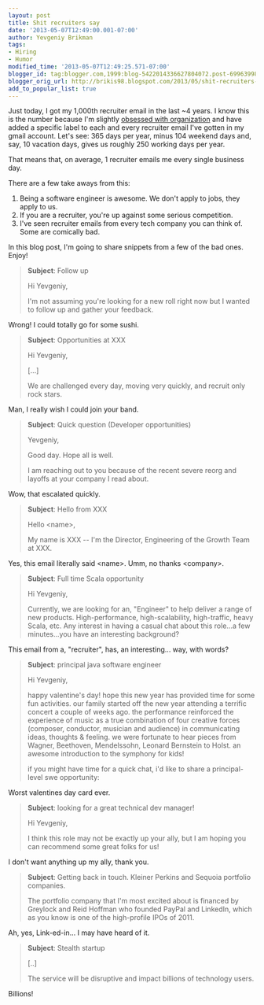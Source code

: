 ```yaml
---
layout: post
title: Shit recruiters say
date: '2013-05-07T12:49:00.001-07:00'
author: Yevgeniy Brikman
tags:
- Hiring
- Humor
modified_time: '2013-05-07T12:49:25.571-07:00'
blogger_id: tag:blogger.com,1999:blog-5422014336627804072.post-6996399853876750584
blogger_orig_url: http://brikis98.blogspot.com/2013/05/shit-recruiters-say.html
add_to_popular_list: true
---
```


Just today, I got my 1,000th recruiter email in the last ~4 years. I know this 
is the number because I'm slightly [obsessed with 
organization](http://www.ybrikman.com/writing/2011/07/23/obsessed-with-lists-how-i-organize-my/) 
and have added a specific label to each and every recruiter email I've gotten 
in my gmail account. Let's see: 365 days per year, minus 104 weekend days and, 
say, 10 vacation days, gives us roughly 250 working days per year. 

That means that, on average, 1 recruiter emails me every single business day. 

There are a few take aways from this: 

1. Being a software engineer is awesome. We don't apply to jobs, they apply to 
   us. 
1. If you are a recruiter, you're up against some serious competition. 
1. I've seen recruiter emails from every tech company you can think of. Some 
   are comically bad. 

In this blog post, I'm going to share snippets from a few of the bad ones. 
Enjoy! 

> **Subject**: Follow up 
>
> Hi Yevgeniy, 
> 
> I'm not assuming you're looking for a new roll right now but I wanted to 
> follow up and gather your feedback.

Wrong! I could totally go for some sushi. 

> **Subject**: Opportunities at XXX 
> 
> Hi Yevgeniy, 
> 
> [...] 
> 
> We are challenged every day, moving very quickly, and recruit only rock 
> stars.

Man, I really wish I could join your band.

> **Subject**: Quick question (Developer opportunities) 
> 
> Yevgeniy, 
> 
> Good day. Hope all is well. 
> 
> I am reaching out to you because of the recent severe reorg and layoffs at 
> your company I read about.

Wow, that escalated quickly.

> **Subject**: Hello from XXX 
> 
> Hello &lt;name&gt;, 
> 
> My name is XXX -- I'm the Director, Engineering of the Growth Team at 
> XXX.

Yes, this email literally said &lt;name&gt;. Umm, no thanks &lt;company&gt;. 

> **Subject**: Full time Scala opportunity 
> 
> Hi Yevgeniy, 
> 
> Currently, we are looking for an, "Engineer" to help deliver a range of new 
> products. High-performance, high-scalability, high-traffic, heavy Scala, etc. 
> Any interest in having a casual chat about this role...a few minutes...you 
> have an interesting background?

This email from a, "recruiter", has, an interesting... way, with words? 

> **Subject**: principal java software engineer 
> 
> 
> Hi Yevgeniy, 
> 
> happy valentine's day! 
> hope this new year has provided time for some fun activities. 
> our family started off the new year attending a terrific concert a couple of 
> weeks ago. the performance reinforced the experience of music as a true 
> combination of four creative forces (composer, conductor, musician and 
> audience) in communicating ideas, thoughts &amp; feeling. we were fortunate to 
> hear pieces from Wagner, Beethoven, Mendelssohn, Leonard Bernstein to Holst. 
> an awesome introduction to the symphony for kids! 
> 
> if you might have time for a quick chat, i'd like to share a principal-level 
> swe opportunity:

Worst valentines day card ever.

> **Subject**: looking for a great technical dev manager! 
> 
> 
> Hi Yevgeniy, 
> 
> I think this role may not be exactly up your ally, but I am hoping you can 
> recommend some great folks for us!

I don't want anything up my ally, thank you.

> **Subject**: Getting back in touch. Kleiner Perkins and Sequoia portfolio companies. 
> 
> The portfolio company that I'm most excited about is financed by Greylock 
> and Reid Hoffman who founded PayPal and LinkedIn, which as you know is one of 
> the high-profile IPOs of 2011.

Ah, yes, Link-ed-in... I may have heard of it.

> **Subject**: Stealth startup 
> 
> [..] 
> 
> The service will be disruptive and impact billions of technology users.

Billions!



